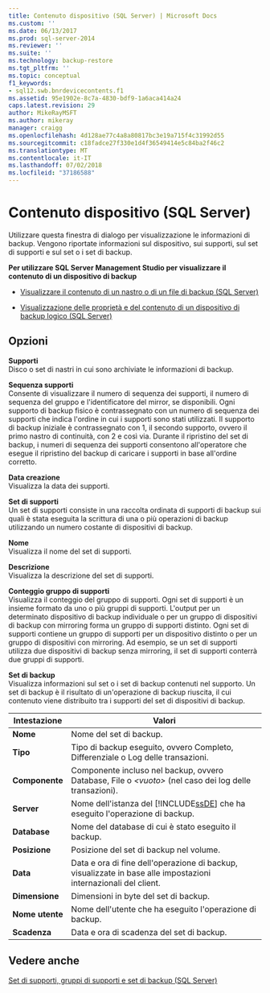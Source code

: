 ```yaml
---
title: Contenuto dispositivo (SQL Server) | Microsoft Docs
ms.custom: ''
ms.date: 06/13/2017
ms.prod: sql-server-2014
ms.reviewer: ''
ms.suite: ''
ms.technology: backup-restore
ms.tgt_pltfrm: ''
ms.topic: conceptual
f1_keywords:
- sql12.swb.bnrdevicecontents.f1
ms.assetid: 95e1902e-8c7a-4830-bdf9-1a6aca414a24
caps.latest.revision: 29
author: MikeRayMSFT
ms.author: mikeray
manager: craigg
ms.openlocfilehash: 4d128ae77c4a8a80817bc3e19a715f4c31992d55
ms.sourcegitcommit: c18fadce27f330e1d4f36549414e5c84ba2f46c2
ms.translationtype: MT
ms.contentlocale: it-IT
ms.lasthandoff: 07/02/2018
ms.locfileid: "37186588"
---
```

# <a name="device-contents-sql-server"></a>Contenuto dispositivo (SQL Server)
  Utilizzare questa finestra di dialogo per visualizzazione le informazioni di backup. Vengono riportate informazioni sul dispositivo, sui supporti, sul set di supporti e sul set o i set di backup.  
  
 **Per utilizzare SQL Server Management Studio per visualizzare il contenuto di un dispositivo di backup**  
  
-   [Visualizzare il contenuto di un nastro o di un file di backup &#40;SQL Server&#41;](view-the-contents-of-a-backup-tape-or-file-sql-server.md)  
  
-   [Visualizzazione delle proprietà e del contenuto di un dispositivo di backup logico &#40;SQL Server&#41;](view-the-properties-and-contents-of-a-logical-backup-device-sql-server.md)  
  
## <a name="options"></a>Opzioni  
 **Supporti**  
 Disco o set di nastri in cui sono archiviate le informazioni di backup.  
  
 **Sequenza supporti**  
 Consente di visualizzare il numero di sequenza dei supporti, il numero di sequenza del gruppo e l'identificatore del mirror, se disponibili. Ogni supporto di backup fisico è contrassegnato con un numero di sequenza dei supporti che indica l'ordine in cui i supporti sono stati utilizzati. Il supporto di backup iniziale è contrassegnato con 1, il secondo supporto, ovvero il primo nastro di continuità, con 2 e così via. Durante il ripristino del set di backup, i numeri di sequenza dei supporti consentono all'operatore che esegue il ripristino del backup di caricare i supporti in base all'ordine corretto.  
  
 **Data creazione**  
 Visualizza la data dei supporti.  
  
 **Set di supporti**  
 Un set di supporti consiste in una raccolta ordinata di supporti di backup sui quali è stata eseguita la scrittura di una o più operazioni di backup utilizzando un numero costante di dispositivi di backup.  
  
 **Nome**  
 Visualizza il nome del set di supporti.  
  
 **Descrizione**  
 Visualizza la descrizione del set di supporti.  
  
 **Conteggio gruppo di supporti**  
 Visualizza il conteggio del gruppo di supporti. Ogni set di supporti è un insieme formato da uno o più gruppi di supporti. L'output per un determinato dispositivo di backup individuale o per un gruppo di dispositivi di backup con mirroring forma un gruppo di supporti distinto. Ogni set di supporti contiene un gruppo di supporti per un dispositivo distinto o per un gruppo di dispositivi con mirroring. Ad esempio, se un set di supporti utilizza due dispositivi di backup senza mirroring, il set di supporti conterrà due gruppi di supporti.  
  
 **Set di backup**  
 Visualizza informazioni sul set o i set di backup contenuti nel supporto. Un set di backup è il risultato di un'operazione di backup riuscita, il cui contenuto viene distribuito tra i supporti del set di dispositivi di backup.  
  
|Intestazione|Valori|  
|------------|------------|  
|**Nome**|Nome del set di backup.|  
|**Tipo**|Tipo di backup eseguito, ovvero Completo, Differenziale o Log delle transazioni.|  
|**Componente**|Componente incluso nel backup, ovvero Database, File o *\<vuoto>* (nel caso dei log delle transazioni).|  
|**Server**|Nome dell'istanza del [!INCLUDE[ssDE](../../includes/ssde-md.md)] che ha eseguito l'operazione di backup.|  
|**Database**|Nome del database di cui è stato eseguito il backup.|  
|**Posizione**|Posizione del set di backup nel volume.|  
|**Data**|Data e ora di fine dell'operazione di backup, visualizzate in base alle impostazioni internazionali del client.|  
|**Dimensione**|Dimensioni in byte del set di backup.|  
|**Nome utente**|Nome dell'utente che ha eseguito l'operazione di backup.|  
|**Scadenza**|Data e ora di scadenza del set di backup.|  
  
## <a name="see-also"></a>Vedere anche  
 [Set di supporti, gruppi di supporti e set di backup &#40;SQL Server&#41;](media-sets-media-families-and-backup-sets-sql-server.md)  
  
  
